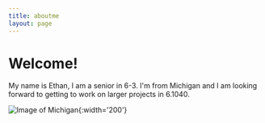 ```yaml
---
title: aboutme
layout: page
---
```


# Welcome!
 
My name is Ethan, I am a senior in 6-3. I'm from Michigan and I am looking forward to getting to work on larger projects in 6.1040. 

![Image of Michigan](C:/Users/micha/OneDrive/Documents/GitHub/portfolio-ethanh/assets/images/michigan.jpg){:width='200'}


